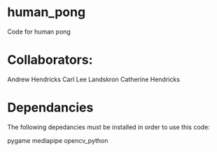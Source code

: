 # human_pong
Code for human pong


# Collaborators:
Andrew Hendricks
Carl Lee Landskron
Catherine Hendricks

# Dependancies
The following depedancies must be installed in order to use this code:

pygame
mediapipe
opencv_python